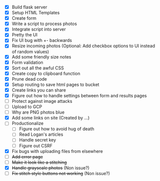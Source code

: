- [x] Build flask server
- [x] Setup HTML Templates
- [x] Create form
- [x] Write a script to process photos
- [x] Integrate script into server
- [x] Pretty the UI
- [x] Fix UI bug with +- backwards
- [x] Resize incoming photos (Optional: Add checkbox options to UI instead of random values)
- [x] Add some friendly size notes
- [x] Form validation
- [x] Sort out all the awful CSS
- [x] Create copy to clipboard function
- [x] Prune dead code
- [x] Setup routing to save html pages to bucket
- [x] Create links you can share
- [x] Figure out how to handle settings between form and results pages
- [ ] Protect against image attacks
- [ ] Upload to GCP
- [ ] Why are PNG photos blue
- [x] Add some links on site (Created by ...)
- [ ] Productionalize
    - [ ] Figure out how to avoid hug of death
    - [ ] Read Logan's articles
    - [ ] Handle secret key
    - [ ] Figure out CSRF
- [x] Fix bugs with uploading files from elsewhere
- [ ] ~~Add error page~~
- [ ] ~~Make it look like a stitching~~
- [x] ~~Handle grayscale photos~~ (Non issue?)
- [ ] ~~Fix stitch style buttons not working~~ (Non issue?)